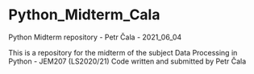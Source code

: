 # Python_Midterm_Cala
Python Midterm repository - Petr Čala - 2021_06_04

This is a repository for the midterm of the subject Data Processing in Python - JEM207 (LS2020/21)
Code written and submitted by Petr Čala 
